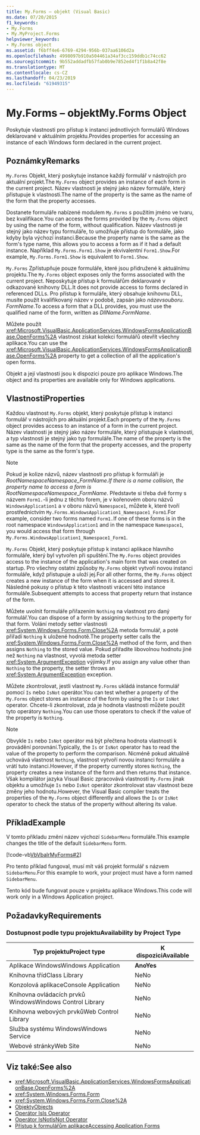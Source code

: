 ```yaml
---
title: My.Forms – objekt (Visual Basic)
ms.date: 07/20/2015
f1_keywords:
- My.Forms
- My.MyProject.Forms
helpviewer_keywords:
- My.Forms object
ms.assetid: f6bff4e6-6769-4294-956b-037aa6106d2a
ms.openlocfilehash: 4998097b910a504461a34af3cc159ddb1c74cc62
ms.sourcegitcommit: 9b552addadfb57fab0b9e7852ed4f1f1b8a42f8e
ms.translationtype: MT
ms.contentlocale: cs-CZ
ms.lasthandoff: 04/23/2019
ms.locfileid: "61949315"
---
```

# <a name="myforms-object"></a><span data-ttu-id="3bb1b-102">My.Forms – objekt</span><span class="sxs-lookup"><span data-stu-id="3bb1b-102">My.Forms Object</span></span>
<span data-ttu-id="3bb1b-103">Poskytuje vlastnosti pro přístup k instanci jednotlivých formulářů Windows deklarované v aktuálním projektu.</span><span class="sxs-lookup"><span data-stu-id="3bb1b-103">Provides properties for accessing an instance of each Windows form declared in the current project.</span></span>  
  
## <a name="remarks"></a><span data-ttu-id="3bb1b-104">Poznámky</span><span class="sxs-lookup"><span data-stu-id="3bb1b-104">Remarks</span></span>  
 <span data-ttu-id="3bb1b-105">`My.Forms` Objekt, který poskytuje instance každý formulář v nástrojích pro aktuální projekt.</span><span class="sxs-lookup"><span data-stu-id="3bb1b-105">The `My.Forms` object provides an instance of each form in the current project.</span></span> <span data-ttu-id="3bb1b-106">Název vlastnosti je stejný jako název formuláře, který přistupuje k vlastnosti.</span><span class="sxs-lookup"><span data-stu-id="3bb1b-106">The name of the property is the same as the name of the form that the property accesses.</span></span>   
  
 <span data-ttu-id="3bb1b-107">Dostanete formuláře nabízené modulem `My.Forms` s použitím jméno ve tvaru, bez kvalifikace.</span><span class="sxs-lookup"><span data-stu-id="3bb1b-107">You can access the forms provided by the `My.Forms` object by using the name of the form, without qualification.</span></span> <span data-ttu-id="3bb1b-108">Název vlastnosti je stejný jako název typu formuláře, to umožňuje přístup do formuláře, jako kdyby byla výchozí instanci.</span><span class="sxs-lookup"><span data-stu-id="3bb1b-108">Because the property name is the same as the form's type name, this allows you to access a form as if it had a default instance.</span></span> <span data-ttu-id="3bb1b-109">Například `My.Forms.Form1.Show` je ekvivalentní `Form1.Show`.</span><span class="sxs-lookup"><span data-stu-id="3bb1b-109">For example, `My.Forms.Form1.Show` is equivalent to `Form1.Show`.</span></span>  
  
 <span data-ttu-id="3bb1b-110">`My.Forms` Zpřístupňuje pouze formuláře, které jsou přidružené k aktuálnímu projektu.</span><span class="sxs-lookup"><span data-stu-id="3bb1b-110">The `My.Forms` object exposes only the forms associated with the current project.</span></span> <span data-ttu-id="3bb1b-111">Neposkytuje přístup k formulářům deklarované v odkazované knihovny DLL.</span><span class="sxs-lookup"><span data-stu-id="3bb1b-111">It does not provide access to forms declared in referenced DLLs.</span></span> <span data-ttu-id="3bb1b-112">Pro přístup k formuláře, který obsahuje knihovnu DLL, musíte použít kvalifikovaný název v podobě, zapsán jako *názevsouboru*. *FormName*.</span><span class="sxs-lookup"><span data-stu-id="3bb1b-112">To access a form that a DLL provides, you must use the qualified name of the form, written as *DllName*.*FormName*.</span></span>  
  
 <span data-ttu-id="3bb1b-113">Můžete použít <xref:Microsoft.VisualBasic.ApplicationServices.WindowsFormsApplicationBase.OpenForms%2A> vlastnost získat kolekci formulářů otevřít všechny aplikace.</span><span class="sxs-lookup"><span data-stu-id="3bb1b-113">You can use the <xref:Microsoft.VisualBasic.ApplicationServices.WindowsFormsApplicationBase.OpenForms%2A> property to get a collection of all the application's open forms.</span></span>  
  
 <span data-ttu-id="3bb1b-114">Objekt a její vlastnosti jsou k dispozici pouze pro aplikace Windows.</span><span class="sxs-lookup"><span data-stu-id="3bb1b-114">The object and its properties are available only for Windows applications.</span></span>  
  
## <a name="properties"></a><span data-ttu-id="3bb1b-115">Vlastnosti</span><span class="sxs-lookup"><span data-stu-id="3bb1b-115">Properties</span></span>  
 <span data-ttu-id="3bb1b-116">Každou vlastnost `My.Forms` objekt, který poskytuje přístup k instanci formulář v nástrojích pro aktuální projekt.</span><span class="sxs-lookup"><span data-stu-id="3bb1b-116">Each property of the `My.Forms` object provides access to an instance of a form in the current project.</span></span> <span data-ttu-id="3bb1b-117">Název vlastnosti je stejný jako název formuláře, který přistupuje k vlastnosti, a typ vlastnosti je stejný jako typ formuláře.</span><span class="sxs-lookup"><span data-stu-id="3bb1b-117">The name of the property is the same as the name of the form that the property accesses, and the property type is the same as the form's type.</span></span>  
  
> [!NOTE]
>  <span data-ttu-id="3bb1b-118">Pokud je kolize názvů, název vlastnosti pro přístup k formuláři je *RootNamespace*_*Namespace*\_*FormName*.</span><span class="sxs-lookup"><span data-stu-id="3bb1b-118">If there is a name collision, the property name to access a form is *RootNamespace*_*Namespace*\_*FormName*.</span></span> <span data-ttu-id="3bb1b-119">Představte si třeba dvě formy s názvem `Form1.`-li jednu z těchto forem, je v kořenovém oboru názvů `WindowsApplication1` a v oboru názvů `Namespace1`, můžete k, které tvoří prostřednictvím `My.Forms.WindowsApplication1_Namespace1_Form1`.</span><span class="sxs-lookup"><span data-stu-id="3bb1b-119">For example, consider two forms named `Form1.`If one of these forms is in the root namespace `WindowsApplication1` and in the namespace `Namespace1`, you would access that form through `My.Forms.WindowsApplication1_Namespace1_Form1`.</span></span>  
  
 <span data-ttu-id="3bb1b-120">`My.Forms` Objekt, který poskytuje přístup k instanci aplikace hlavního formuláře, který byl vytvořen při spuštění.</span><span class="sxs-lookup"><span data-stu-id="3bb1b-120">The `My.Forms` object provides access to the instance of the application's main form that was created on startup.</span></span> <span data-ttu-id="3bb1b-121">Pro všechny ostatní způsoby `My.Forms` objekt vytvoří novou instanci formuláře, když přistupuje a uloží jej.</span><span class="sxs-lookup"><span data-stu-id="3bb1b-121">For all other forms, the `My.Forms` object creates a new instance of the form when it is accessed and stores it.</span></span> <span data-ttu-id="3bb1b-122">Následné pokusy o přístup k této vlastnosti vrácení této instance formuláře.</span><span class="sxs-lookup"><span data-stu-id="3bb1b-122">Subsequent attempts to access that property return that instance of the form.</span></span>  
  
 <span data-ttu-id="3bb1b-123">Můžete uvolnit formuláře přiřazením `Nothing` na vlastnost pro daný formulář.</span><span class="sxs-lookup"><span data-stu-id="3bb1b-123">You can dispose of a form by assigning `Nothing` to the property for that form.</span></span> <span data-ttu-id="3bb1b-124">Volání metody setter vlastnosti <xref:System.Windows.Forms.Form.Close%2A> metoda formulář, a poté přiřadí `Nothing` k uložené hodnotě.</span><span class="sxs-lookup"><span data-stu-id="3bb1b-124">The property setter calls the <xref:System.Windows.Forms.Form.Close%2A> method of the form, and then assigns `Nothing` to the stored value.</span></span> <span data-ttu-id="3bb1b-125">Pokud přiřadíte libovolnou hodnotu jiné než `Nothing` na vlastnost, vyvolá metoda setter <xref:System.ArgumentException> výjimky.</span><span class="sxs-lookup"><span data-stu-id="3bb1b-125">If you assign any value other than `Nothing` to the property, the setter throws an <xref:System.ArgumentException> exception.</span></span>  
  
 <span data-ttu-id="3bb1b-126">Můžete zkontrolovat, jestli vlastnost `My.Forms` ukládá instance formulář pomocí `Is` nebo `IsNot` operátor.</span><span class="sxs-lookup"><span data-stu-id="3bb1b-126">You can test whether a property of the `My.Forms` object stores an instance of the form by using the `Is` or `IsNot` operator.</span></span> <span data-ttu-id="3bb1b-127">Chcete-li zkontrolovat, zda je hodnota vlastnosti můžete použít tyto operátory `Nothing`.</span><span class="sxs-lookup"><span data-stu-id="3bb1b-127">You can use those operators to check if the value of the property is `Nothing`.</span></span>  
  
> [!NOTE]
>  <span data-ttu-id="3bb1b-128">Obvykle `Is` nebo `IsNot` operátor má být přečtena hodnota vlastnosti k provádění porovnání.</span><span class="sxs-lookup"><span data-stu-id="3bb1b-128">Typically, the `Is` or `IsNot` operator has to read the value of the property to perform the comparison.</span></span> <span data-ttu-id="3bb1b-129">Nicméně pokud aktuálně uchovává vlastnost `Nothing`, vlastnost vytvoří novou instanci formuláře a vrátí tuto instanci.</span><span class="sxs-lookup"><span data-stu-id="3bb1b-129">However, if the property currently stores `Nothing`, the property creates a new instance of the form and then returns that instance.</span></span> <span data-ttu-id="3bb1b-130">Však kompilátor jazyka Visual Basic zpracovává vlastnosti `My.Forms` jinak objektu a umožňuje `Is` nebo `IsNot` operátor zkontrolovat stav vlastnost beze změny jeho hodnotu.</span><span class="sxs-lookup"><span data-stu-id="3bb1b-130">However, the Visual Basic compiler treats the properties of the `My.Forms` object differently and allows the `Is` or `IsNot` operator to check the status of the property without altering its value.</span></span>  
  
## <a name="example"></a><span data-ttu-id="3bb1b-131">Příklad</span><span class="sxs-lookup"><span data-stu-id="3bb1b-131">Example</span></span>  
 <span data-ttu-id="3bb1b-132">V tomto příkladu změní název výchozí `SidebarMenu` formuláře.</span><span class="sxs-lookup"><span data-stu-id="3bb1b-132">This example changes the title of the default `SidebarMenu` form.</span></span>  
  
 [!code-vb[VbVbalrMyForms#2](~/samples/snippets/visualbasic/VS_Snippets_VBCSharp/VbVbalrMyForms/VB/Class1.vb#2)]  
  
 <span data-ttu-id="3bb1b-133">Pro tento příklad fungoval, musí mít váš projekt formulář s názvem `SidebarMenu`.</span><span class="sxs-lookup"><span data-stu-id="3bb1b-133">For this example to work, your project must have a form named `SidebarMenu`.</span></span>  
  
 <span data-ttu-id="3bb1b-134">Tento kód bude fungovat pouze v projektu aplikace Windows.</span><span class="sxs-lookup"><span data-stu-id="3bb1b-134">This code will work only in a Windows Application project.</span></span>  
  
## <a name="requirements"></a><span data-ttu-id="3bb1b-135">Požadavky</span><span class="sxs-lookup"><span data-stu-id="3bb1b-135">Requirements</span></span>  
  
### <a name="availability-by-project-type"></a><span data-ttu-id="3bb1b-136">Dostupnost podle typu projektu</span><span class="sxs-lookup"><span data-stu-id="3bb1b-136">Availability by Project Type</span></span>  
  
|<span data-ttu-id="3bb1b-137">Typ projektu</span><span class="sxs-lookup"><span data-stu-id="3bb1b-137">Project type</span></span>|<span data-ttu-id="3bb1b-138">K dispozici</span><span class="sxs-lookup"><span data-stu-id="3bb1b-138">Available</span></span>|  
|---|---|  
|<span data-ttu-id="3bb1b-139">Aplikace Windows</span><span class="sxs-lookup"><span data-stu-id="3bb1b-139">Windows Application</span></span>|<span data-ttu-id="3bb1b-140">**Ano**</span><span class="sxs-lookup"><span data-stu-id="3bb1b-140">**Yes**</span></span>|  
|<span data-ttu-id="3bb1b-141">Knihovna tříd</span><span class="sxs-lookup"><span data-stu-id="3bb1b-141">Class Library</span></span>|<span data-ttu-id="3bb1b-142">Ne</span><span class="sxs-lookup"><span data-stu-id="3bb1b-142">No</span></span>|  
|<span data-ttu-id="3bb1b-143">Konzolová aplikace</span><span class="sxs-lookup"><span data-stu-id="3bb1b-143">Console Application</span></span>|<span data-ttu-id="3bb1b-144">Ne</span><span class="sxs-lookup"><span data-stu-id="3bb1b-144">No</span></span>|  
|<span data-ttu-id="3bb1b-145">Knihovna ovládacích prvků Windows</span><span class="sxs-lookup"><span data-stu-id="3bb1b-145">Windows Control Library</span></span>|<span data-ttu-id="3bb1b-146">Ne</span><span class="sxs-lookup"><span data-stu-id="3bb1b-146">No</span></span>|  
|<span data-ttu-id="3bb1b-147">Knihovna webových prvků</span><span class="sxs-lookup"><span data-stu-id="3bb1b-147">Web Control Library</span></span>|<span data-ttu-id="3bb1b-148">Ne</span><span class="sxs-lookup"><span data-stu-id="3bb1b-148">No</span></span>|  
|<span data-ttu-id="3bb1b-149">Služba systému Windows</span><span class="sxs-lookup"><span data-stu-id="3bb1b-149">Windows Service</span></span>|<span data-ttu-id="3bb1b-150">Ne</span><span class="sxs-lookup"><span data-stu-id="3bb1b-150">No</span></span>|  
|<span data-ttu-id="3bb1b-151">Webové stránky</span><span class="sxs-lookup"><span data-stu-id="3bb1b-151">Web Site</span></span>|<span data-ttu-id="3bb1b-152">Ne</span><span class="sxs-lookup"><span data-stu-id="3bb1b-152">No</span></span>|  
  
## <a name="see-also"></a><span data-ttu-id="3bb1b-153">Viz také:</span><span class="sxs-lookup"><span data-stu-id="3bb1b-153">See also</span></span>

- <xref:Microsoft.VisualBasic.ApplicationServices.WindowsFormsApplicationBase.OpenForms%2A>
- <xref:System.Windows.Forms.Form>
- <xref:System.Windows.Forms.Form.Close%2A>
- [<span data-ttu-id="3bb1b-154">Objekty</span><span class="sxs-lookup"><span data-stu-id="3bb1b-154">Objects</span></span>](../../../visual-basic/language-reference/objects/index.md)
- [<span data-ttu-id="3bb1b-155">Operátor Is</span><span class="sxs-lookup"><span data-stu-id="3bb1b-155">Is Operator</span></span>](../../../visual-basic/language-reference/operators/is-operator.md)
- [<span data-ttu-id="3bb1b-156">Operátor IsNot</span><span class="sxs-lookup"><span data-stu-id="3bb1b-156">IsNot Operator</span></span>](../../../visual-basic/language-reference/operators/isnot-operator.md)
- [<span data-ttu-id="3bb1b-157">Přístup k formulářům aplikace</span><span class="sxs-lookup"><span data-stu-id="3bb1b-157">Accessing Application Forms</span></span>](../../../visual-basic/developing-apps/programming/accessing-application-forms.md)

